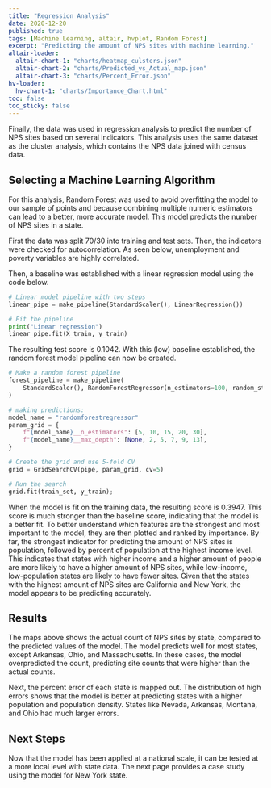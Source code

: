 ```yaml
---
title: "Regression Analysis"
date: 2020-12-20
published: true
tags: [Machine Learning, altair, hvplot, Random Forest]
excerpt: "Predicting the amount of NPS sites with machine learning."
altair-loader:
  altair-chart-1: "charts/heatmap_culsters.json"
  altair-chart-2: "charts/Predicted_vs_Actual_map.json"
  altair-chart-3: "charts/Percent_Error.json"
hv-loader:
  hv-chart-1: "charts/Importance_Chart.html"
toc: false
toc_sticky: false
---
```


Finally, the data was used in regression analysis to predict the number of NPS sites based on
several indicators. This analysis uses the same dataset as the cluster analysis, which contains the
NPS data joined with census data.

## Selecting a Machine Learning Algorithm

For this analysis, Random Forest was used to avoid overfitting the model to our sample of points and
because combining multiple numeric estimators can lead to a better, more accurate model. This model predicts
the number of NPS sites in a state.


First the data was split 70/30 into training and test sets. Then, the indicators were checked for autocorrelation.
As seen below, unemployment and poverty variables are highly correlated.

<div id="altair-chart-1"></div>

Then, a baseline was established with a linear regression model using the code below.

```python
# Linear model pipeline with two steps
linear_pipe = make_pipeline(StandardScaler(), LinearRegression())

# Fit the pipeline
print("Linear regression")
linear_pipe.fit(X_train, y_train)
```

The resulting test score is 0.1042. With this (low) baseline established, the
random forest model pipeline can now be created.

```python
# Make a random forest pipeline
forest_pipeline = make_pipeline(
    StandardScaler(), RandomForestRegressor(n_estimators=100, random_state=42)
)

# making predictions:
model_name = "randomforestregressor"
param_grid = {
    f"{model_name}__n_estimators": [5, 10, 15, 20, 30],
    f"{model_name}__max_depth": [None, 2, 5, 7, 9, 13],
}

# Create the grid and use 5-fold CV
grid = GridSearchCV(pipe, param_grid, cv=5)

# Run the search
grid.fit(train_set, y_train);
```
When the model is fit on the training data, the resulting score is 0.3947. This score is much stronger
than the baseline score, indicating that the model is a better fit. To better understand which features
are the strongest and most important to the model, they are then plotted and ranked by importance. By far, the strongest indicator
for predicting the amount of NPS sites is population, followed by percent of population at the highest income level.
This indicates that states with higher income and a higher amount of people are more likely to have a higher amount
of NPS sites, while low-income, low-population states are likely to have fewer sites. Given that the states with the
highest amount of NPS sites are California and New York, the model appears to be predicting accurately.

<div id="hv-chart-1"></div>


## Results

<div id="altair-chart-2"></div>

The maps above shows the actual count of NPS sites by state, compared to the predicted values of the model. The model predicts well
for most states, except Arkansas, Ohio, and Massachusetts. In these cases, the model overpredicted the count, predicting site counts
that were higher than the actual counts.

Next, the percent error of each state is mapped out. The distribution of high errors shows that the model is better at predicting states
with a higher population and population density. States like Nevada, Arkansas, Montana, and Ohio had much larger errors.

<div id="altair-chart-3"></div>

## Next Steps
Now that the model has been applied at a national scale, it can be tested at a more local level with state data. The next page provides
a case study using the model for New York state.
